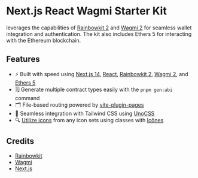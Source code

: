 # Next.js React Wagmi Starter Kit

leverages the capabilities of [Rainbowkit 2](https://beta.rainbowkit.com/guides/rainbowkit-wagmi-v2) and [Wagmi 2](https://github.com/wevm/wagmi) for seamless wallet integration and authentication. The kit also includes Ethers 5 for interacting with the Ethereum blockchain.

## Features

- ⚡️ Built with speed using [Next.js 14](https://nextjs.org/), [React](https://react.docschina.org/), [Rainbowkit 2](https://beta.rainbowkit.com/guides/rainbowkit-wagmi-v2), [Wagmi 2](https://github.com/wevm/wagmi), and [Ethers 5](https://github.com/ethers-io/ethers.js)
- 🗒 Generate multiple contract types easily with the `pnpm gen:abi` command
- 🗂 File-based routing powered by [vite-plugin-pages](https://github.com/hannoeru/vite-plugin-pages)
- 🎨 Seamless integration with Tailwind CSS using [UnoCSS](https://github.com/unocss/unocss)
- 🔍 [Utilize icons](https://github.com/unocss/unocss/tree/main/packages/preset-icons) from any icon sets using classes with [Icônes](https://icones.netlify.app/)

## Credits

- [Rainbowkit](https://github.com/rainbow-me/rainbowkit)
- [Wagmi](https://wagmi.sh/react/getting-started)
- [Next.js](https://nextjs.org/)
